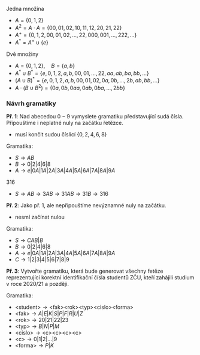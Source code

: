 Jedna množina
- $A = \{ 0, 1, 2 \}$
- $A^2 = A \cdot A = \{ 00, 01, 02, 10, 11, 12, 20, 21, 22 \}$
- $A^+ = \{ 0, 1, 2, 00, 01, 02, \dots, 22, 000, 001, \dots, 222, \dots \}$
- $A^* = A^+ \cup \{e\}$

Dvě množiny
- $A = \{ 0, 1, 2 \}, \quad B = \{ a, b \}$
- $A^* \cup B^* = \{ e, 0, 1, 2, a, b, 00, 01, \dots, 22, aa, ab, ba, bb, \dots \}$
- $(A \cup B)^* = \{e, 0, 1, 2, a, b, 00, 01, 02, 0a, 0b, \dots, 2b, ab, bb, \dots\}$
- $A \cdot (B \cup B^2) = \{0a, 0b, 0aa, 0ab, 0ba, \dots, 2bb\}$

### Návrh gramatiky

**Př. 1**: Nad abecedou $0-9$ vymyslete gramatiku představující sudá čísla. Připouštíme i neplatné nuly na začátku řetězce.
- musí končit sudou číslicí $\{ 0, 2, 4, 6, 8 \}$

Gramatika:
- $S \to AB$
- $B \to 0|2|4|6|8$
- $A \to e|0A|1A|2A|3A|4A|5A|6A|7A|8A|9A$

316
- $S \to AB \to 3AB \to 31AB \to 31B \to 316$

**Př. 2**: Jako př. 1, ale nepřipouštíme nevýznamné nuly na začátku.
- nesmí začínat nulou

Gramatika:
- $S \to CAB | B$
- $B \to 0|2|4|6|8$
- $A \to e|0A|1A|2A|3A|4A|5A|6A|7A|8A|9A$
- $C \to 1|2|3|4|5|6|7|8|9$

**Př. 3**: Vytvořte gramatiku, která bude generovat všechny řetěze reprezentující korektní identifikační čísla studentů ZČU, kteří zahájili studium v roce 2020/21 a později.

Gramatika:
- $\text{<student>} \to \text{<fak><rok><typ><cislo><forma>}$
- $\text{<fak>} \to A|E|K|S|P|F|R|U|Z$
- $\text{<rok>} \to 20|21|22|23$
- $\text{<typ>} \to B|N|P|M$
- $\text{<cislo>} \to \text{<c><c><c><c>}$
- $\text{<c>} \to 0|1|2|\dots|9$
- $\text{<forma>} \to P|K$

